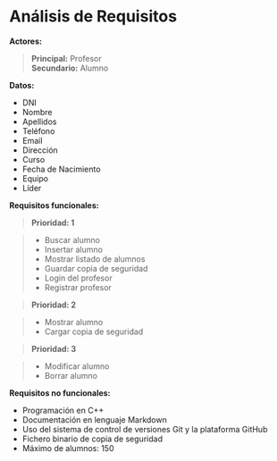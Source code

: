 # Análisis de Requisitos

**Actores:**

>**Principal:** Profesor  
>**Secundario:** Alumno

**Datos:**

* DNI  
* Nombre  
* Apellidos  
* Teléfono  
* Email  
* Dirección  
* Curso  
* Fecha de Nacimiento  
* Equipo  
* Líder  

**Requisitos funcionales:**

>**Prioridad: 1**

>* Buscar alumno
>* Insertar alumno
>* Mostrar listado de alumnos
>* Guardar copia de seguridad
>* Login del profesor
>* Registrar profesor

>**Prioridad: 2**

>* Mostrar alumno
>* Cargar copia de seguridad

>**Prioridad: 3**

>* Modificar alumno
>* Borrar alumno
  

**Requisitos no funcionales:**

* Programación en C++
* Documentación en lenguaje Markdown
* Uso del sistema de control de versiones Git y la plataforma GitHub
* Fichero binario de copia de seguridad
* Máximo de alumnos: 150